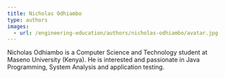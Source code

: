 ```yaml
---
title: Nicholas Odhiambo
type: authors
images:
  - url: /engineering-education/authors/nicholas-odhiambo/avatar.jpg 
---
```


Nicholas Odhiambo is a Computer Science and Technology student at Maseno University (Kenya). He is interested and passionate in Java Programming, System Analysis and application testing.
